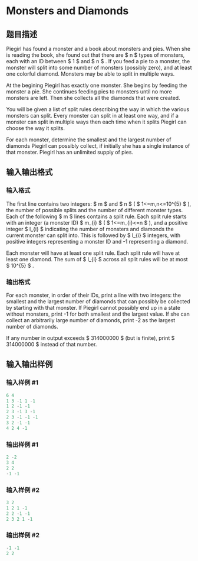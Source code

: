# Monsters and Diamonds

## 题目描述

Piegirl has found a monster and a book about monsters and pies. When she is reading the book, she found out that there are $ n $ types of monsters, each with an ID between $ 1 $ and $ n $ . If you feed a pie to a monster, the monster will split into some number of monsters (possibly zero), and at least one colorful diamond. Monsters may be able to split in multiple ways.

At the begining Piegirl has exactly one monster. She begins by feeding the monster a pie. She continues feeding pies to monsters until no more monsters are left. Then she collects all the diamonds that were created.

You will be given a list of split rules describing the way in which the various monsters can split. Every monster can split in at least one way, and if a monster can split in multiple ways then each time when it splits Piegirl can choose the way it splits.

For each monster, determine the smallest and the largest number of diamonds Piegirl can possibly collect, if initially she has a single instance of that monster. Piegirl has an unlimited supply of pies.

## 输入输出格式

### 输入格式

The first line contains two integers: $ m $ and $ n $ ( $ 1<=m,n<=10^{5} $ ), the number of possible splits and the number of different monster types. Each of the following $ m $ lines contains a split rule. Each split rule starts with an integer (a monster ID) $ m_{i} $ ( $ 1<=m_{i}<=n $ ), and a positive integer $ l_{i} $ indicating the number of monsters and diamonds the current monster can split into. This is followed by $ l_{i} $ integers, with positive integers representing a monster ID and -1 representing a diamond.

Each monster will have at least one split rule. Each split rule will have at least one diamond. The sum of $ l_{i} $ across all split rules will be at most $ 10^{5} $ .

### 输出格式

For each monster, in order of their IDs, print a line with two integers: the smallest and the largest number of diamonds that can possibly be collected by starting with that monster. If Piegirl cannot possibly end up in a state without monsters, print -1 for both smallest and the largest value. If she can collect an arbitrarily large number of diamonds, print -2 as the largest number of diamonds.

If any number in output exceeds $ 314000000 $ (but is finite), print $ 314000000 $ instead of that number.

## 输入输出样例

### 输入样例 #1

```cpp
6 4
1 3 -1 1 -1
1 2 -1 -1
2 3 -1 3 -1
2 3 -1 -1 -1
3 2 -1 -1
4 2 4 -1

```
### 输出样例 #1

```cpp
2 -2
3 4
2 2
-1 -1

```
### 输入样例 #2

```cpp
3 2
1 2 1 -1
2 2 -1 -1
2 3 2 1 -1

```
### 输出样例 #2

```cpp
-1 -1
2 2

```
